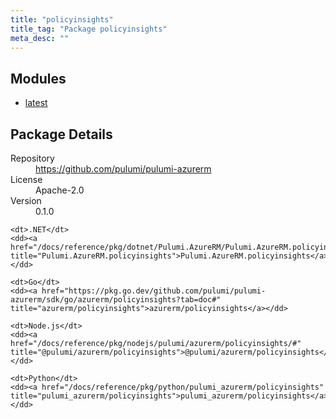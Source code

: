 ```yaml
---
title: "policyinsights"
title_tag: "Package policyinsights"
meta_desc: ""
---
```


<!-- WARNING: this file was generated by Pulumi Docs Generator. -->
<!-- Do not edit by hand unless you're certain you know what you are doing! -->



<h2 id="modules">Modules</h2>
<ul class="api">
    <li><a href="latest/" title="latest"><span class="symbol module"></span>latest</a></li>
</ul>

<h2 id="package-details">Package Details</h2>
<dl class="package-details">
	<dt>Repository</dt>
	<dd><a href="https://github.com/pulumi/pulumi-azurerm">https://github.com/pulumi/pulumi-azurerm</a></dd>
	<dt>License</dt>
	<dd>Apache-2.0</dd>
	<dt>Version</dt>
	<dd>0.1.0</dd>
</dl>



<dl class="tabular">

    <dt>.NET</dt>
    <dd><a href="/docs/reference/pkg/dotnet/Pulumi.AzureRM/Pulumi.AzureRM.policyinsights.html" title="Pulumi.AzureRM.policyinsights">Pulumi.AzureRM.policyinsights</a></dd>

    <dt>Go</dt>
    <dd><a href="https://pkg.go.dev/github.com/pulumi/pulumi-azurerm/sdk/go/azurerm/policyinsights?tab=doc#" title="azurerm/policyinsights">azurerm/policyinsights</a></dd>

    <dt>Node.js</dt>
    <dd><a href="/docs/reference/pkg/nodejs/pulumi/azurerm/policyinsights/#" title="@pulumi/azurerm/policyinsights">@pulumi/azurerm/policyinsights</a></dd>

    <dt>Python</dt>
    <dd><a href="/docs/reference/pkg/python/pulumi_azurerm/policyinsights" title="pulumi_azurerm/policyinsights">pulumi_azurerm/policyinsights</a></dd>

</dl>

